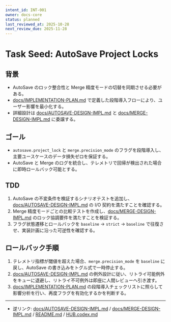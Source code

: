 ```yaml
---
intent_id: INT-001
owner: docs-core
status: planned
last_reviewed_at: 2025-10-28
next_review_due: 2025-11-28
---
```


# Task Seed: AutoSave Project Locks

## 背景

- AutoSave のロック整合性と Merge 精度モードの切替を同期させる必要がある。
- [docs/IMPLEMENTATION-PLAN.md](../IMPLEMENTATION-PLAN.md) で定義した段階導入フローにより、ユーザー影響を最小化する。
- 詳細設計は [docs/AUTOSAVE-DESIGN-IMPL.md](../AUTOSAVE-DESIGN-IMPL.md) と [docs/MERGE-DESIGN-IMPL.md](../MERGE-DESIGN-IMPL.md) に委譲する。

## ゴール

- `autosave.project_lock` と `merge.precision_mode` のフラグを段階導入し、主要ユースケースのデータ損失ゼロを保証する。
- AutoSave と Merge のログを統合し、テレメトリで回帰が検出された場合に即時ロールバック可能とする。

## TDD

1. AutoSave の不変条件を検証するシナリオテストを追加し、[docs/AUTOSAVE-DESIGN-IMPL.md](../AUTOSAVE-DESIGN-IMPL.md) の I/O 契約を満たすことを確認する。
2. Merge 精度モードごとの比較テストを作成し、[docs/MERGE-DESIGN-IMPL.md](../MERGE-DESIGN-IMPL.md) のロック協調要件を満たすことを検証する。
3. フラグ状態遷移とロールバックを `baseline` → `strict` → `baseline` で往復させ、実装計画に沿った可逆性を確認する。

## ロールバック手順

1. テレメトリ指標が閾値を超えた場合、`merge.precision_mode` を `baseline` に戻し、AutoSave の書き込みをトグル式で一時停止する。
2. [docs/AUTOSAVE-DESIGN-IMPL.md](../AUTOSAVE-DESIGN-IMPL.md) の例外設計に従い、リトライ可能例外をキューに退避し、リトライ不可例外は即座に人間レビューへ引き渡す。
3. [docs/IMPLEMENTATION-PLAN.md](../IMPLEMENTATION-PLAN.md) の段階導入チェックリストに照らして影響分析を行い、再度フラグを有効化するかを判断する。

---

- 逆リンク: [docs/AUTOSAVE-DESIGN-IMPL.md](../AUTOSAVE-DESIGN-IMPL.md) / [docs/MERGE-DESIGN-IMPL.md](../MERGE-DESIGN-IMPL.md) / [README.md](../../README.md) / [HUB.codex.md](../../HUB.codex.md)
